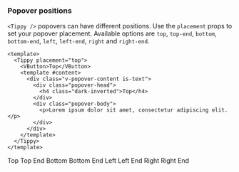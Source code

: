 ### Popover positions

`<Tippy />` popovers can have different positions. Use the `placement` props to
set your popover placement. Available options are `top`, `top-end`, `bottom`,
`bottom-end`, `left`, `left-end`, `right` and `right-end`.

<!--code-->

```vue
<template>
  <Tippy placement="top">
    <VButton>Top</VButton>
    <template #content>
      <div class="v-popover-content is-text">
        <div class="popover-head">
          <h4 class="dark-inverted">Top</h4>
        </div>
        <div class="popover-body">
          <p>Lorem ipsum dolor sit amet, consectetur adipiscing elit.</p>
        </div>
      </div>
    </template>
  </Tippy>
</template>
```

<!--/code-->

<!--example-->

<div class="buttons">
  <Tippy placement="top">
    <VButton class="mx-1">Top</VButton>
    <template #content>
      <div class="v-popover-content is-text">
          <div class="popover-head">
              <h4 class="dark-inverted">Top</h4>
          </div>
          <div class="popover-body">
              <p>Lorem ipsum dolor sit amet, consectetur adipiscing elit.</p>
          </div>
      </div>
    </template>
  </Tippy>
  <Tippy placement="top-end">
    <VButton class="mx-1">Top End</VButton>
    <template #content>
      <div class="v-popover-content is-text">
          <div class="popover-head">
              <h4 class="dark-inverted">Top End</h4>
          </div>
          <div class="popover-body">
              <p>Lorem ipsum dolor sit amet, consectetur adipiscing elit.</p>
          </div>
      </div>
    </template>
  </Tippy>
  <Tippy placement="bottom">
    <VButton class="mx-1">Bottom</VButton>
    <template #content>
      <div class="v-popover-content is-text">
          <div class="popover-head">
              <h4 class="dark-inverted">Bottom</h4>
          </div>
          <div class="popover-body">
              <p>Lorem ipsum dolor sit amet, consectetur adipiscing elit.</p>
          </div>
      </div>
    </template>
  </Tippy>
  <Tippy placement="bottom-end">
    <VButton class="mx-1">Bottom End</VButton>
    <template #content>
      <div class="v-popover-content is-text">
          <div class="popover-head">
              <h4 class="dark-inverted">Bottom End</h4>
          </div>
          <div class="popover-body">
              <p>Lorem ipsum dolor sit amet, consectetur adipiscing elit.</p>
          </div>
      </div>
    </template>
  </Tippy>
  <Tippy placement="left">
    <VButton class="mx-1">Left</VButton>
    <template #content>
      <div class="v-popover-content is-text">
          <div class="popover-head">
              <h4 class="dark-inverted">Left</h4>
          </div>
          <div class="popover-body">
              <p>Lorem ipsum dolor sit amet, consectetur adipiscing elit.</p>
          </div>
      </div>
    </template>
  </Tippy>
  <Tippy placement="left-end">
    <VButton class="mx-1">Left End</VButton>
    <template #content>
      <div class="v-popover-content is-text">
          <div class="popover-head">
              <h4 class="dark-inverted">Left End</h4>
          </div>
          <div class="popover-body">
              <p>Lorem ipsum dolor sit amet, consectetur adipiscing elit.</p>
          </div>
      </div>
    </template>
  </Tippy>
  <Tippy placement="right">
    <VButton class="mx-1">Right</VButton>
    <template #content>
      <div class="v-popover-content is-text">
          <div class="popover-head">
              <h4 class="dark-inverted">Right</h4>
          </div>
          <div class="popover-body">
              <p>Lorem ipsum dolor sit amet, consectetur adipiscing elit.</p>
          </div>
      </div>
    </template>
  </Tippy>
  <Tippy placement="right-end">
    <VButton class="mx-1">Right End</VButton>
    <template #content>
      <div class="v-popover-content is-text">
          <div class="popover-head">
              <h4 class="dark-inverted">Right End</h4>
          </div>
          <div class="popover-body">
              <p>Lorem ipsum dolor sit amet, consectetur adipiscing elit.</p>
          </div>
      </div>
    </template>
  </Tippy>
</div>

<!--/example-->
